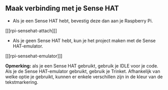 ## Maak verbinding met je Sense HAT

+ Als je een Sense HAT hebt, bevestig deze dan aan je Raspberry Pi.

[[[rpi-sensehat-attach]]]

+ Als je geen Sense HAT hebt, kun je het project maken met de Sense HAT-emulator.

[[[rpi-sensehat-emulator]]]


**Opmerking:** als je een Sense HAT gebruikt, gebruik je IDLE voor je code. Als je de Sense HAT-emulator gebruikt, gebruik je Trinket. Afhankelijk van welke optie je gebruikt, kunnen er enkele verschillen zijn in de kleur van de tekstmarkering.
